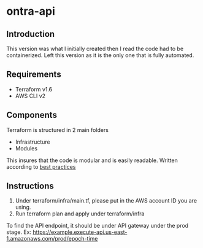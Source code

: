 # ontra-api

## Introduction
This version was what I initially created then I read the code had to be containerized. Left this version as it is the only one that is fully automated.

## Requirements
* Terraform v1.6
* AWS CLI v2

## Components
Terraform is structured in 2 main folders
* Infrastructure
* Modules

This insures that the code is modular and is easily readable. Written according to [best practices](https://developer.hashicorp.com/terraform/language/modules/develop/structure)

## Instructions
1. Under terraform/infra/main.tf, please put in the AWS account ID you are using.
2. Run terraform plan and apply under terraform/infra

To find the API endpoint, it should be under API gateway under the prod stage.
Ex: https://example.execute-api.us-east-1.amazonaws.com/prod/epoch-time